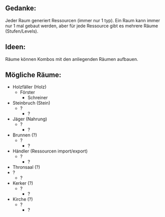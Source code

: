## Gedanke:
Jeder Raum generiert Ressourcen (immer nur 1 typ).
Ein Raum kann immer nur 1 mal gebaut werden, aber für jede Ressource gibt es mehrere Räume (Stufen/Levels).

## Ideen:
Räume können Kombos mit den anliegenden Räumen aufbauen.


## Mögliche Räume:
- Holzfäller (Holz)
  - Förster
    - Schreiner
- Steinbruch  (Stein)
  - ?
    - ?
- Jäger (Nahrung)
  - ?
    - ?
- Brunnen (?)
  - ?
    - ? 
- Händler (Ressourcen import/export)
  - ?
    - ?
- Thronsaal (?)
- ?
  - ?
- Kerker (?)
  - ?
    - ?
- Kirche (?)
  - ?
    - ?
